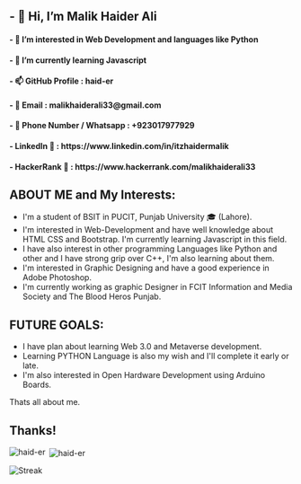 <h2>- 👋 Hi, I’m Malik Haider Ali</h2>

<h4>- 👀 I’m interested in Web Development and languages like Python</h4>
<h4>- 🌱 I’m currently learning Javascript</h4>
<h4>- 📫 GitHub Profile : haid-er</h4>
<h4>- 📧 Email : malikhaiderali33@gmail.com</h4>
<h4>- 📱 Phone Number / Whatsapp : +923017977929</h4>
<h4>- LinkedIn 🔗 : https://www.linkedin.com/in/itzhaidermalik</h4>
<h4>- HackerRank 📛 : https://www.hackerrank.com/malikhaiderali33</h4>

<h2>ABOUT ME and My Interests:</h2>

- I'm a student of BSIT in PUCIT, Punjab University 🎓 (Lahore).
- I'm interested in Web-Development and have well knowledge about HTML CSS and Bootstrap. I'm currently learning Javascript in this field.
- I have also interest in other programming Languages like Python and other and I have strong grip over C++, I'm also learning about them.
- I'm interested in Graphic Designing and have a good experience in Adobe Photoshop. 
- I'm currently working as graphic Designer in FCIT Information and Media Society and The Blood Heros Punjab.

<h2>FUTURE GOALS:</h2>

- I have plan about learning Web 3.0 and Metaverse development.
- Learning PYTHON Language is also my wish and I'll complete it early or late.
- I'm also interested in Open Hardware Development using Arduino Boards.
<p>Thats all about me.</p>
<h2>Thanks!</h2>

<p><img align="left" src="https://github-readme-stats.vercel.app/api/top-langs?username=haid-er&show_icons=true&locale=en&layout=compact" alt="haid-er" /></p>

<p>&nbsp;<img align="center" src="https://github-readme-stats.vercel.app/api?username=haid-er&show_icons=true&locale=en" alt="haid-er" /></p>
<!-- <p><img align="center" src="https://github-readme-streak-stats.herokuapp.com/?user=haid-er&" alt="haid-er" /></p> -->
<p><img align="center" src="http://github-readme-streak-stats.herokuapp.com?user=haid-er&mode=weekly" alt="Streak"</p>
